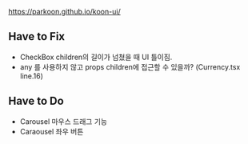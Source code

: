 https://parkoon.github.io/koon-ui/

## Have to Fix

- CheckBox children의 길이가 넘쳤을 때 UI 틀이짐.
- any 를 사용하지 않고 props children에 접근할 수 있을까? (Currency.tsx line.16)

## Have to Do

- Carousel 마우스 드래그 기능
- Caraousel 좌우 버튼
